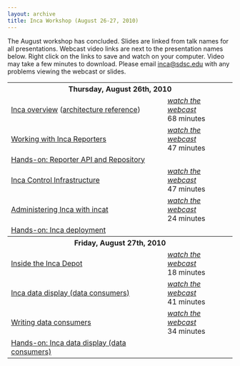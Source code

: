 ```yaml
---
layout: archive
title: Inca Workshop (August 26-27, 2010)
---
```


<p>The August workshop has concluded. Slides are linked from talk names for all presentations. Webcast video links are next to the presentation names below. Right click on the links to save and watch on your computer. Video may take a few minutes to download. Please email <a href="mailto:inca@sdsc.edu">inca@sdsc.edu</a> with any problems viewing the webcast or slides.</p>
<table>
	<tbody>
		<tr>
			<th colspan="2">Thursday, August 26th, 2010</th>
		</tr>
		<tr>
			<td><a href="overview.pdf">Inca overview</a> (<a href="archRef.pdf">architecture reference</a>)</td>
			<td><a href="video/overview.mp4"><em>watch the webcast</em></a><br />
				68 minutes</td>
		</tr>
		<tr>
			<td><a href="incaReporters.pdf">Working with Inca Reporters</a></td>
			<td><a href="video/incaReporters.mp4"><em>watch the webcast</em></a><br />
				47 minutes</td>
		</tr>
		<tr>
			<td><a href="reporterTutorial.pdf">Hands-on: Reporter API and Repository</a></td>
			<td>&nbsp;</td>
		</tr>
		<tr>
			<td><a href="control.pdf">Inca Control Infrastructure</a></td>
			<td><a href="video/control.mp4"><em>watch the webcast</em></a><br />
				47 minutes</td>
		</tr>
		<tr>
			<td><a href="incat.pdf">Administering Inca with incat</a></td>
			<td><a href="video/incat.mp4"><em>watch the webcast</em></a><br />
				24 minutes</td>
		</tr>
		<tr>
			<td><a href="deployTutorial.pdf">Hands-on: Inca deployment</a></td>
			<td>&nbsp;</td>
		</tr>
		<tr>
			<th colspan="2">Friday, August 27th, 2010</th>
		</tr>
		<tr>
			<td><a href="depot.pdf">Inside the Inca Depot</a></td>
			<td><a href="video/depot.mp4"><em>watch the webcast</em></a><br />
				18 minutes</td>
		</tr>
		<tr>
			<td><a href="consumer.pdf">Inca data display (data consumers)</a></td>
			<td><a href="video/consumer.mp4"><em>watch the webcast</em></a><br />
				41 minutes</td>
		</tr>
		<tr>
			<td><a href="writing-consumer.pdf">Writing data consumers</a></td>
			<td><a href="video/writing-consumer.mp4"><em>watch the webcast</em></a><br />
				34 minutes</td>
		</tr>
		<tr>
			<td><a href="consumerTutorial.pdf">Hands-on: Inca data display (data consumers)</a></td>
			<td>&nbsp;</td>
		</tr>
	</tbody>
</table>
